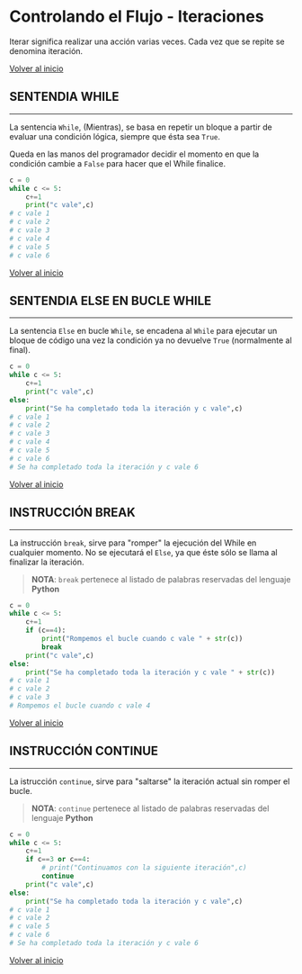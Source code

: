 # Controlando el Flujo - Iteraciones

Iterar significa realizar una acción varias veces. Cada vez que se repite se denomina iteración.

[Volver al inicio](#-controlando-el-flujo---iteraciones)

## SENTENDIA WHILE

---------------------------------------------------------------------------

La sentencia `While`, (Mientras), se basa en repetir un bloque a partir de evaluar una condición lógica, siempre que ésta sea `True`.

Queda en las manos del programador decidir el momento en que la condición cambie a `False` para hacer que el While finalice.

```python
c = 0
while c <= 5:
    c+=1
    print("c vale",c)
# c vale 1
# c vale 2
# c vale 3
# c vale 4
# c vale 5
# c vale 6
```

[Volver al inicio](#-controlando-el-flujo---iteraciones)

## SENTENDIA ELSE EN BUCLE WHILE

---------------------------------------------------------------------------

La sentencia `Else` en bucle `While`, se encadena al `While` para ejecutar un bloque de código una vez la condición ya no devuelve `True` (normalmente al final).

```python
c = 0
while c <= 5:
    c+=1
    print("c vale",c)
else:
    print("Se ha completado toda la iteración y c vale",c)
# c vale 1
# c vale 2
# c vale 3
# c vale 4
# c vale 5
# c vale 6
# Se ha completado toda la iteración y c vale 6
```

[Volver al inicio](#-controlando-el-flujo---iteraciones)

## INSTRUCCIÓN BREAK

---------------------------------------------------------------------------

La instrucción `break`, sirve para "romper" la ejecución del While en cualquier momento. No se ejecutará el `Else`, ya que éste sólo se llama al finalizar la iteración.

> **NOTA**: `break` pertenece al listado de palabras reservadas del lenguaje **Python**

```python
c = 0
while c <= 5:
    c+=1
    if (c==4):
        print("Rompemos el bucle cuando c vale " + str(c))
        break
    print("c vale",c)
else:
    print("Se ha completado toda la iteración y c vale " + str(c))
# c vale 1
# c vale 2
# c vale 3
# Rompemos el bucle cuando c vale 4
```

[Volver al inicio](#-controlando-el-flujo---iteraciones)

## INSTRUCCIÓN CONTINUE

---------------------------------------------------------------------------

La istrucción `continue`, sirve para "saltarse" la iteración actual sin romper el bucle.

> **NOTA**: `continue` pertenece al listado de palabras reservadas del lenguaje **Python**

```python
c = 0
while c <= 5:
    c+=1
    if c==3 or c==4:
        # print("Continuamos con la siguiente iteración",c)
        continue
    print("c vale",c)
else:
    print("Se ha completado toda la iteración y c vale",c)
# c vale 1
# c vale 2
# c vale 5
# c vale 6
# Se ha completado toda la iteración y c vale 6
```

[Volver al inicio](#-controlando-el-flujo---iteraciones)